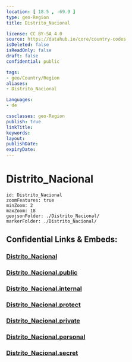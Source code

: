 ```yaml
---
location: [ 18.5 , -69.9 ] 
type: geo-Region
title: Distrito_Nacional

license: CC BY-SA 4.0
source: https://datahub.io/core/country-codes
isDeleted: false
isReadOnly: false
draft: false
confidential: public

tags:
- geo/Country/Region
aliases:
- Distrito_Nacional

Languages:
- de

cssclasses: geo-Region
publish: true
linkTitle: 
keywords: 
layout: 
publishDate: 
expiryDate: 
---
```


# Distrito_Nacional

```leaflet
id: Distrito_Nacional
zoomFeatures: true 
minZoom: 2 
maxZoom: 18
geojsonFolder: ./Distrito_Nacional/
markerFolder: ./Distrito_Nacional/
```


## Confidential Links & Embeds: 

### [Distrito_Nacional](/_Standards/Earth/Continent/America~Caribbean/Dominican_Rep/provinces~Dominican_Rep/Distrito_Nacional.md) 

### [Distrito_Nacional.public](/_public/Earth/Continent/America~Caribbean/Dominican_Rep/provinces~Dominican_Rep/Distrito_Nacional.public.md) 

### [Distrito_Nacional.internal](/_internal/Earth/Continent/America~Caribbean/Dominican_Rep/provinces~Dominican_Rep/Distrito_Nacional.internal.md) 

### [Distrito_Nacional.protect](/_protect/Earth/Continent/America~Caribbean/Dominican_Rep/provinces~Dominican_Rep/Distrito_Nacional.protect.md) 

### [Distrito_Nacional.private](/_private/Earth/Continent/America~Caribbean/Dominican_Rep/provinces~Dominican_Rep/Distrito_Nacional.private.md) 

### [Distrito_Nacional.personal](/_personal/Earth/Continent/America~Caribbean/Dominican_Rep/provinces~Dominican_Rep/Distrito_Nacional.personal.md) 

### [Distrito_Nacional.secret](/_secret/Earth/Continent/America~Caribbean/Dominican_Rep/provinces~Dominican_Rep/Distrito_Nacional.secret.md)

